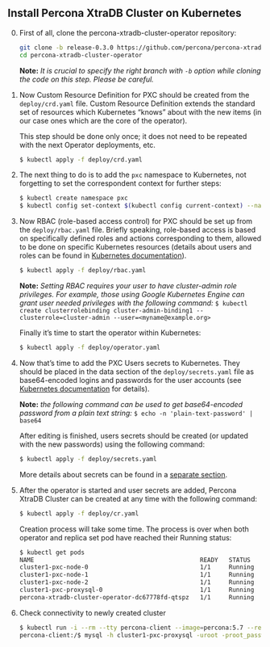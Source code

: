 Install Percona XtraDB Cluster on Kubernetes
------------------------------------------------

0. First of all, clone the percona-xtradb-cluster-operator repository:

   ```bash
   git clone -b release-0.3.0 https://github.com/percona/percona-xtradb-cluster-operator
   cd percona-xtradb-cluster-operator
   ```
   **Note:** *It is crucial to specify the right branch with `-b` option while cloning the code on this step. Please be careful.*

1. Now Custom Resource Definition for PXC should be created from the `deploy/crd.yaml` file. Custom Resource Definition extends the standard set of resources which Kubernetes “knows” about with the new items (in our case ones which are the core of the operator). 

   This step should be done only once; it does not need to be repeated with the next Operator deployments, etc.

   ```bash
   $ kubectl apply -f deploy/crd.yaml
   ```

2. The next thing to do is to add the `pxc` namespace to Kubernetes, not forgetting to set the correspondent context for further steps:

   ```bash
   $ kubectl create namespace pxc
   $ kubectl config set-context $(kubectl config current-context) --namespace=pxc
   ```

3. Now RBAC (role-based access control) for PXC should be set up from the `deploy/rbac.yaml` file. Briefly speaking, role-based access is based on specifically defined roles and actions corresponding to them, allowed to be done on specific Kubernetes resources (details about users and roles can be found in [Kubernetes documentation](https://kubernetes.io/docs/reference/access-authn-authz/rbac/#default-roles-and-role-bindings)).

   ```bash
   $ kubectl apply -f deploy/rbac.yaml
   ```

   **Note:** *Setting RBAC requires your user to have cluster-admin role privileges. For example, those using Google Kubernetes Engine can grant user needed privileges with the following command:* `$ kubectl create clusterrolebinding cluster-admin-binding1 --clusterrole=cluster-admin --user=<myname@example.org>`

   Finally it’s time to start the operator within Kubernetes:

   ```bash
   $ kubectl apply -f deploy/operator.yaml
   ```

4. Now that’s time to add the PXC Users secrets to Kubernetes. They should be placed in the data section of the `deploy/secrets.yaml` file as base64-encoded logins and passwords for the user accounts (see [Kubernetes documentation](https://kubernetes.io/docs/concepts/configuration/secret/) for details).

   **Note:** *the following command can be used to get base64-encoded password from a plain text string:* `$ echo -n 'plain-text-password' | base64`

   After editing is finished, users secrets should be created (or updated with the new passwords) using the following command:

   ```bash
   $ kubectl apply -f deploy/secrets.yaml
   ```

   More details about secrets can be found in a [separate section](../configure/users).

5. After the operator is started and user secrets are added, Percona XtraDB Cluster can be created at any time with the following command:

   ```bash
   $ kubectl apply -f deploy/cr.yaml
   ```

   Creation process will take some time. The process is over when both operator and replica set pod have reached their Running status:

   ```bash
   $ kubectl get pods
   NAME                                              READY   STATUS    RESTARTS   AGE
   cluster1-pxc-node-0                               1/1     Running   0          5m
   cluster1-pxc-node-1                               1/1     Running   0          4m
   cluster1-pxc-node-2                               1/1     Running   0          2m
   cluster1-pxc-proxysql-0                           1/1     Running   0          5m
   percona-xtradb-cluster-operator-dc67778fd-qtspz   1/1     Running   0          6m
   ```

6. Check connectivity to newly created cluster

   ```bash
   $ kubectl run -i --rm --tty percona-client --image=percona:5.7 --restart=Never -- bash -il
   percona-client:/$ mysql -h cluster1-pxc-proxysql -uroot -proot_password
   ```

